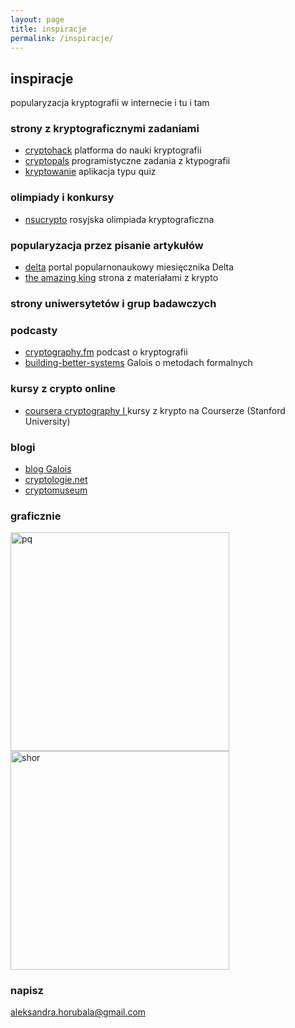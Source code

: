 ```yaml
---
layout: page
title: inspiracje
permalink: /inspiracje/
---
```


## inspiracje

popularyzacja kryptografii w internecie i tu i tam

### strony z kryptograficznymi zadaniami

<ul>
  <li> <a href="https://cryptohack.org/" target="_blank">cryptohack</a> platforma do nauki kryptografii </li>
  <li> <a href="https://cryptopals.com/" target="_blank">cryptopals</a> programistyczne zadania z ktypografii</li>
  <li><a href="https://kryptowanie.herokuapp.com/" target="_blank">kryptowanie</a> aplikacja typu quiz </li>
</ul>

### olimpiady i konkursy

<ul>
  <li> <a href="https://nsucrypto.nsu.ru/" target="_blank">nsucrypto</a> rosyjska olimpiada kryptograficzna </li>
</ul>

### popularyzacja przez pisanie artykułów

<ul>
  <li> <a href="http://www.deltami.edu.pl/" target="_blank">delta</a> portal popularnonaukowy miesięcznika Delta </li>
  <li> <a href="http://www.theamazingking.com/" target="_blank">the amazing king</a> strona z materiałami z krypto </li>
</ul>

### strony uniwersytetów i grup badawczych

### podcasty

<ul>
  <li> <a href="https://www.cryptography.fm/" target="_blank">cryptography.fm</a> podcast o kryptografii </li>
  <li> <a href="  https://building-better-systems.simplecast.com/" target="_blank">building-better-systems</a> Galois o metodach formalnych </li>
</ul>

### kursy z crypto online

<ul>
  <li> <a href="https://www.coursera.org/learn/crypto" target="_blank">coursera cryptography I </a> kursy z krypto na Courserze (Stanford University) </li>
</ul>

### blogi

<ul>
  <li> <a href="https://galois.com/blog/" target="_blank"> blog Galois </a> </li>
  <li> <a href="https://www.cryptologie.net/" target="_blank"> cryptologie.net </a> </li>
  <li> <a href="  https://cryptomuseum.com/" target="_blank"> cryptomuseum </a> </li>
</ul>

### graficznie

<img src="{{ site.baseurl }}/images/pq-factor.jpg" alt="pq" style="height: 350px;"/>
<img src="{{ site.baseurl }}/images/shor.jpg" alt="shor" style="height: 350px;"/>

### napisz

[aleksandra.horubala@gmail.com](mailto:aleksandra.horubala@gmail.com)
